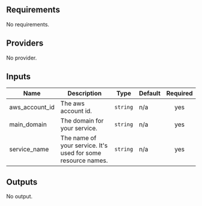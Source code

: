 ## Requirements

No requirements.

## Providers

No provider.

## Inputs

| Name | Description | Type | Default | Required |
|------|-------------|------|---------|:--------:|
| aws\_account\_id | The aws account id. | `string` | n/a | yes |
| main\_domain | The domain for your service. | `string` | n/a | yes |
| service\_name | The name of your service. It's used for some resource names. | `string` | n/a | yes |

## Outputs

No output.

